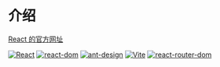 # 介绍

[React 的官方网址](https://react.docschina.org/docs/getting-started.html)

<p align="left">
  <a href="https://github.com/facebook/react" target="_blank"><img src="https://img.shields.io/badge/React-v18.2.0-brightgreen" alt="React" /></a>
  <a href="https://github.com/facebook/react" target="_blank"><img src="https://img.shields.io/badge/react--dom-v18.2.0-brightgreen" alt="react-dom" /></a>
  <a href="https://github.com/ant-design/ant-design" target="_blank"><img src="https://img.shields.io/badge/ant--design-v5.12.1-brightgreen" alt="ant-design" /></a>
  <a href="https://github.com/vitejs/vite" target="_blank"><img src="https://img.shields.io/badge/Vite-v4.4.5-brightgreen" alt="Vite" /></a>
  <a href="https://github.com/remix-run/react-router" target="_blank"><img src="https://img.shields.io/badge/react--router--dom-v6.20.1-brightgreen" alt="react-router-dom" /></a>
</p>
